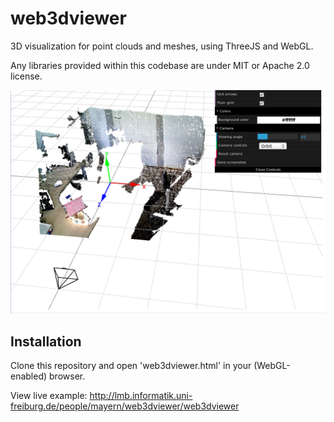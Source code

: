 web3dviewer
===========

3D visualization for point clouds and meshes, using ThreeJS and WebGL.

Any libraries provided within this codebase are under MIT or Apache 2.0 license.

![Displaying a camera pose and textured point cloud](img/screenshot.png "Displaying a camera pose and textured point cloud")

Installation
------------

Clone this repository and open 'web3dviewer.html' in your (WebGL-enabled) browser.

View live example: http://lmb.informatik.uni-freiburg.de/people/mayern/web3dviewer/web3dviewer


